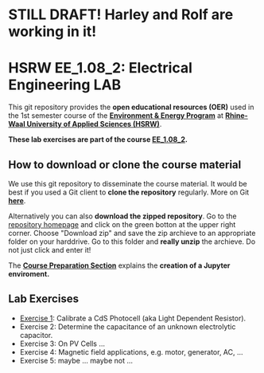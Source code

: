 
# STILL DRAFT! Harley and Rolf are working in it!

# HSRW EE_1.08_2: Electrical Engineering LAB

This git repository provides the **open educational resources (OER)** used in the 1st semester course of the [**Environment & Energy Program**](https://www.hochschule-rhein-waal.de/en/faculties/communication-and-environment/degree-programmes/bachelor-degree-programmes/environment-and) at [**Rhine-Waal University of Applied Sciences (HSRW)**](https://www.hsrw.eu/). 

**These lab exercises are part of the course [EE_1.08_2](https://github.com/rolfbecker/EE_1.08_2_EEng_WS2022/).**

## How to download or clone the course material 

We use this git repository to disseminate the course material. It would be best if you used a Git client to **clone the repository** regularly. More on Git **[here](./eeng0020_LAB_Course_Preparation/git.md)**. 

Alternatively you can also **download the zipped repository**. Go to the [repository homepage](https://github.com/rolfbecker/EE_1.08_2_EEng_LAB_WS2022) and click on the green botton at the upper right corner. Choose "Download zip" and save the zip archieve to an appropriate folder on your harddrive. Go to this folder and **really unzip** the archieve. Do not just click and enter it!

The **[Course Preparation Section](./eeng0020_LAB_Course_Preparation/README.md)** explains the **creation of a Jupyter enviroment.**


## Lab Exercises ##

* [Exercise 1](ex1): Calibrate a CdS Photocell (aka Light Dependent Resistor). 
* Exercise 2: Determine the capacitance of an unknown electrolytic capacitor.
* Exercise 3: On PV Cells ...
* Exercise 4: Magnetic field applications, e.g. motor, generator, AC, ...
* Exercise 5: maybe ... maybe not ...
